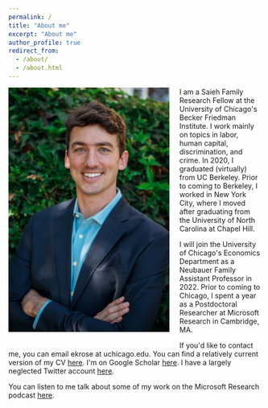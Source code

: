 ```yaml
---
permalink: /
title: "About me"
excerpt: "About me"
author_profile: true
redirect_from: 
  - /about/
  - /about.html
---
```



<img class="img-responsive" style="float: left; margin: 0px 20px 20px 0px;" src="/images/profile.jpg" width="320">I am a Saieh Family Research Fellow at the University of Chicago's Becker Friedman Institute. I work mainly on topics in labor, human capital, discrimination, and crime. In 2020, I graduated (virtually) from UC Berkeley. Prior to coming to Berkeley, I worked in New York City, where I moved after graduating from the University of North Carolina at Chapel Hill.

I will join the University of Chicago's Economics Department as a Neubauer Family Assistant Professor in 2022. Prior to coming to Chicago, I spent a year as a Postdoctoral Researcher at Microsoft Research in Cambridge, MA. 

If you'd like to contact me, you can email ekrose at uchicago.edu. You can find a relatively current version of my CV [here](/files/ekr_cv_07-13-21.pdf). I'm on Google Scholar [here](https://scholar.google.com/citations?user=dMs-BJUAAAAJ). I have a largely neglected Twitter account [here](https://twitter.com/evankrose).

You can listen to me talk about some of my work on the Microsoft Research podcast [here](https://www.microsoft.com/en-us/research/podcast/econ1-using-microeconomics-to-solve-mass-incarceration-featuring-hunt-allcott-and-evan-rose/).
  
